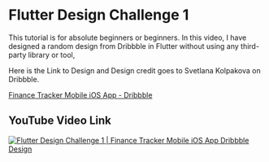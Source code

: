 # Flutter Design Challenge 1

This tutorial is for absolute beginners or beginners.
In this video, I have designed a random design from Dribbble in Flutter without using any third-party library or tool,

Here is the Link to Design and Design credit goes to Svetlana Kolpakova on Dribbble.

[Finance Tracker Mobile iOS App - Dribbble](https://dribbble.com/shots/23845193-Finance-Tracker-Mobile-iOS-App)

## YouTube Video Link

[![Flutter Design Challenge 1 | Finance Tracker Mobile iOS App Dribbble Design](https://img.youtube.com/vi/qLfAu9d8tUc/0.jpg)](https://www.youtube.com/watch?v=qLfAu9d8tUc)